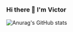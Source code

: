 ### Hi there 👋 I'm Victor

![Anurag's GitHub stats](https://github-readme-stats.vercel.app/api?username=nwaguvictor&show_icons=true&theme=radical)

<!--
**nwaguvictor/nwaguvictor** is a ✨ _special_ ✨ repository because its `README.md` (this file) appears on your GitHub profile.

Here are some ideas to get you started:

- 🔭 I’m currently working on ...
- 🌱 I’m currently learning ...
- 👯 I’m looking to collaborate on ...
- 🤔 I’m looking for help with ...
- 💬 Ask me about ...
- 📫 How to reach me: ...
- 😄 Pronouns: ...
- ⚡ Fun fact: ...
-->
